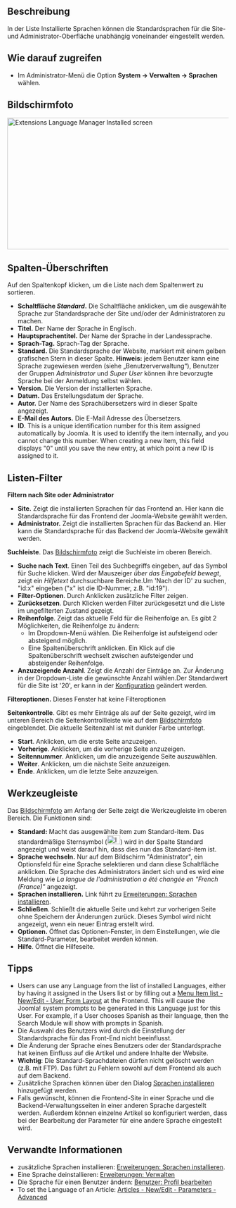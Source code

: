 <!-- Filename: Help4.x:Languages:_Installed / Display title: Sprachen: Installiert -->

## Beschreibung

In der Liste Installierte Sprachen können die Standardsprachen für die
Site- und Administrator-Oberfläche unabhängig voneinander eingestellt
werden.

## Wie darauf zugreifen

- Im Administrator-Menü die Option
  **System → Verwalten → Sprachen** wählen.

## Bildschirmfoto

<img
src="https://docs.joomla.org/images/thumb/a/ad/Help-4x-Extensions-Language-Manager-Installed-screen-de.png/800px-Help-4x-Extensions-Language-Manager-Installed-screen-de.png"
decoding="async"
srcset="https://docs.joomla.org/images/a/ad/Help-4x-Extensions-Language-Manager-Installed-screen-de.png 1.5x"
data-file-width="1000" data-file-height="374" width="800" height="299"
alt="Extensions Language Manager Installed screen" />

## Spalten-Überschriften

Auf den Spaltenkopf klicken, um die Liste nach dem Spaltenwert zu
sortieren.

- **Schaltfläche *Standard*.** Die Schaltfläche anklicken, um die
  ausgewählte Sprache zur Standardsprache der Site und/oder der
  Administratoren zu machen.
- **Titel.** Der Name der Sprache in Englisch.
- **Hauptsprachentitel.** Der Name der Sprache in der Landessprache.
- **Sprach-Tag.** Sprach-Tag der Sprache.
- **Standard.** Die Standardsprache der Website, markiert mit einem
  gelben grafischen Stern in dieser Spalte. **Hinweis:** jedem Benutzer
  kann eine Sprache zugewiesen werden (siehe „Benutzerverwaltung“),
  Benutzer der Gruppen *Administrator* und *Super User* können ihre
  bevorzugte Sprache bei der Anmeldung selbst wählen.
- **Version.** Die Version der installierten Sprache.
- **Datum.** Das Erstellungsdatum der Sprache.
- **Autor.** Der Name des Sprachübersetzers wird in dieser Spalte
  angezeigt.
- **E-Mail des Autors.** Die E-Mail Adresse des Übersetzers.
- **ID**. This is a unique identification number for this item assigned
  automatically by Joomla. It is used to identify the item internally,
  and you cannot change this number. When creating a new item, this
  field displays "0" until you save the new entry, at which point a new
  ID is assigned to it.

## Listen-Filter

**Filtern nach Site oder Administrator**

- **Site.** Zeigt die installierten Sprachen für das Frontend an. Hier
  kann die Standardsprache für das Frontend der Joomla-Website gewählt
  werden.
- **Administrator.** Zeigt die installierten Sprachen für das Backend
  an. Hier kann die Standardsprache für das Backend der Joomla-Website
  gewählt werden.

**Suchleiste**. Das [Bildschirmfoto](#screenshot) zeigt die Suchleiste
im oberen Bereich.

- **Suche nach Text**. Einen Teil des Suchbegriffs eingeben, auf das
  Symbol für Suche klicken. Wird der Mauszeiger *über das Eingabefeld
  bewegt*, zeigt ein *Hilfetext* durchsuchbare Bereiche.Um 'Nach der ID'
  zu suchen, "id:x" eingeben ("x" ist die ID-Nummer, z.B. "id:19").
- **Filter-Optionen**. Durch Anklicken zusätzliche Filter zeigen.
- **Zurücksetzen**. Durch Klicken werden Filter zurückgesetzt und die
  Liste im ungefilterten Zustand gezeigt.
- **Reihenfolge**. Zeigt das aktuelle Feld für die Reihenfolge an. Es
  gibt 2 Möglichkeiten, die Reihenfolge zu ändern:
  - Im Dropdown-Menü wählen. Die Reihenfolge ist aufsteigend oder
    absteigend möglich.
  - Eine Spaltenüberschrift anklicken. Ein Klick auf die
    Spaltenüberschrift wechselt zwischen aufsteigender und absteigender
    Reihenfolge.
- **Anzuzeigende Anzahl**. Zeigt die Anzahl der Einträge an. Zur
  Änderung in der Dropdown-Liste die gewünschte Anzahl wählen.Der
  Standardwert für die Site ist '20', er kann in der
  [Konfiguration](https://docs.joomla.org/Help4.x:Site_Global_Configuration/de#defaultlistlimit "Help4.x:Site Global Configuration/de")
  geändert werden.

**Filteroptionen.** Dieses Fenster hat keine Filteroptionen

**Seitenkontrolle**. Gibt es mehr Einträge als auf der Seite gezeigt,
wird im unteren Bereich die Seitenkontrollleiste wie auf dem
[Bildschirmfoto](#screenshot) eingeblendet. Die aktuelle Seitenzahl ist
mit dunkler Farbe unterlegt.

- **Start**. Anklicken, um die erste Seite anzuzeigen.
- **Vorherige**. Anklicken, um die vorherige Seite anzuzeigen.
- **Seitennummer**. Anklicken, um die anzuzeigende Seite auszuwählen.
- **Weiter**. Anklicken, um die nächste Seite anzuzeigen.
- **Ende**. Anklicken, um die letzte Seite anzuzeigen.

## Werkzeugleiste

Das [Bildschirmfoto](#Bildschirmfoto) am Anfang der Seite zeigt die
Werkzeugleiste im oberen Bereich. Die Funktionen sind:

- **Standard:** Macht das ausgewählte item zum Standard-item. Das
  standardmäßige Sternsymbol
  (<img src="https://docs.joomla.org/images/7/7e/Icon-16-default.png"
  decoding="async" data-file-width="30" data-file-height="20" width="30"
  height="20" alt="Icon 16 default.png" />) wird in der Spalte Standard
  angezeigt und weist darauf hin, dass dies nun das Standard-item ist.
- **Sprache wechseln.** Nur auf dem Bildschirm "Administrator", ein
  Optionsfeld für eine Sprache selektieren und dann diese Schaltfläche
  anklicken. Die Sprache des Administrators ändert sich und es wird eine
  Meldung wie *La langue de l'administration a été changée en "French
  (France)"* angezeigt.
- **Sprachen installieren.** Link führt zu [Erweiterungen: Sprachen
  installieren](https://docs.joomla.org/Help4.x:Extensions_Extension_Manager_Languages/de "Help4.x:Extensions Extension Manager Languages/de").
- **Schließen**. Schließt die aktuelle Seite und kehrt zur vorherigen
  Seite ohne Speichern der Änderungen zurück. Dieses Symbol wird nicht
  angezeigt, wenn ein neuer Eintrag erstellt wird.
- **Optionen.** Öffnet das Optionen-Fenster, in dem Einstellungen, wie
  die Standard-Parameter, bearbeitet werden können.
- **Hilfe**. Öffnet die Hilfeseite.

## Tipps

- Users can use any Language from the list of installed Languages,
  either by having it assigned in the Users list or
  by filling out a [Menu Item list - New/Edit - User Form
  Layout](https://docs.joomla.org/Help4.x:Menu_Item:_New_Item/en#User_Form_Layout "Help4.x:Menu Item: New Item/en")
  at the Frontend. This will cause the Joomla! system prompts to be
  generated in this Language just for this User. For example, if a User
  chooses Spanish as their language, then the Search Module will show
  with prompts in Spanish.
- Die Auswahl des Benutzers wird durch die Einstellung der
  Standardsprache für das Front-End nicht beeinflusst.
- Die Änderung der Sprache eines Benutzers oder der Standardsprache hat
  keinen Einfluss auf die Artikel und andere Inhalte der Website.
- **Wichtig**: Die Standard-Sprachdateien dürfen nicht gelöscht werden
  (z.B. mit FTP). Das führt zu Fehlern sowohl auf dem Frontend als auch
  auf dem Backend.
- Zusätzliche Sprachen können über den Dialog [Sprachen
  installieren](https://docs.joomla.org/Help4.x:Extensions_Extension_Manager_Languages/de "Help4.x:Extensions Extension Manager Languages/de")
  hinzugefügt werden.
- Falls gewünscht, können die Frontend-Site in einer Sprache und die
  Backend-Verwaltungsseiten in einer anderen Sprache dargestellt werden.
  Außerdem können einzelne Artikel so konfiguriert werden, dass bei der
  Bearbeitung der Parameter für eine andere Sprache eingestellt wird.

## Verwandte Informationen

- zusätzliche Sprachen installieren: [Erweiterungen: Sprachen
  installieren](https://docs.joomla.org/Help4.x:Extensions_Extension_Manager_Languages/de "Help4.x:Extensions Extension Manager Languages/de").
- Eine Sprache deinstallieren: [Erweiterungen:
  Verwalten](https://docs.joomla.org/Help4.x:Extensions:_Manage/de "Help4.x:Extensions: Manage/de")
- Die Sprache für einen Benutzer ändern: [Benutzer: Profil
  bearbeiten](https://docs.joomla.org/Help4.x:Users:_Edit_Profile/de "Help4.x:Users: Edit Profile/de")
- To set the Language of an Article: [Articles - New/Edit - Parameters -
  Advanced](https://docs.joomla.org/Help4.x:Articles:_Edit/en#Parameters_-_Advanced "Help4.x:Articles: Edit/en")

